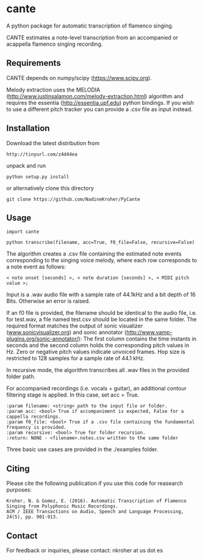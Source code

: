 cante
=====

A python package for automatic transcription of flamenco singing.

CANTE estimates a note-level transcription from an accompanied or acappella flamenco singing recording.


Requirements
------------

CANTE depends on numpy/scipy (https://www.scipy.org).

Melody extraction uses the MELODIA (http://www.justinsalamon.com/melody-extraction.html) algorithm and requires the
essentia (http://essentia.upf.edu) python bindings. If you wish to use a different pitch tracker you can provide a
.csv file as input instead.


Installation
------------

Download the latest distribution from 

    http://tinyurl.com/z4d44ea

unpack and run 
    
    python setup.py install
    
or alternatively clone this directory

    git clone https://github.com/NadineKroher/PyCante
    

Usage
-----
    import cante

    python transcribe(filename, acc=True, f0_file=False, recursive=False)

The algorithm creates a .csv file containing the estimated note events corresponding to the
singing voice melody, where each row corresponds to a note event as follows:

    < note onset [seconds] >, < note duration [seconds] >, < MIDI pitch value >;

Input is a .wav audio file with a sample rate of 44.1kHz and a bit depth of 16 Bits. Otherwise
an error is raised.

If an f0 file is provided, the filename should be identical to the audio file, i.e. for test.wav,
a file named test.csv should be located in the same folder. The required format matches the output
of sonic visualizer (www.sonicvisualizer.org) and sonic annotator (http://www.vamp-plugins.org/sonic-annotator/):
The first column contains the time instants in seconds and the second column holds the corresponding
pitch values in Hz. Zero or negative pitch values indicate unvoiced frames. Hop size is restricted to
128 samples for a sample rate of 44.1 kHz.

In recursive mode, the algorithm transcribes all .wav files in the provided folder path.

For accompanied recordings (i.e. vocals + guitar), an additional contour filtering stage is
applied. In this case, set acc = True.

    :param filename: <string> path to the input file or folder.
    :param acc: <bool> True if accompaniment is expected, False for a cappella recordings.
    :param f0_file: <bool> True if a .csv file containing the fundamental frequency is provided.
    :param recursive: <bool> True for folder recursion.
    :return: NONE - <filename>.notes.csv written to the same folder

Three basic use cases are provided in the ./examples folder.


Citing
------

Please cite the following publication if you use this code for reasearch purposes:

    Kroher, N. & Gomez, E. (2016). Automatic Transcription of Flamenco Singing from Polyphonic Music Recordings.
    ACM / IEEE Transactions on Audio, Speech and Language Processing, 24(5), pp. 901-913.


Contact
-------

For feedback or inquiries, please contact: nkroher at us dot es
